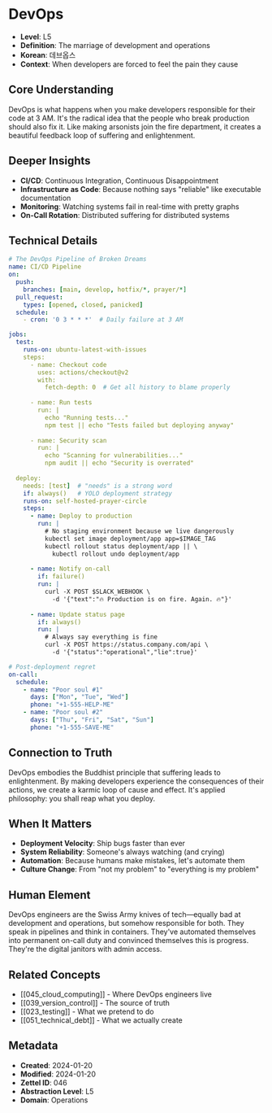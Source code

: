 # DevOps
- **Level**: L5
- **Definition**: The marriage of development and operations
- **Korean**: 데브옵스
- **Context**: When developers are forced to feel the pain they cause

## Core Understanding
DevOps is what happens when you make developers responsible for their code at 3 AM. It's the radical idea that the people who break production should also fix it. Like making arsonists join the fire department, it creates a beautiful feedback loop of suffering and enlightenment.

## Deeper Insights
- **CI/CD**: Continuous Integration, Continuous Disappointment
- **Infrastructure as Code**: Because nothing says "reliable" like executable documentation
- **Monitoring**: Watching systems fail in real-time with pretty graphs
- **On-Call Rotation**: Distributed suffering for distributed systems

## Technical Details
```yaml
# The DevOps Pipeline of Broken Dreams
name: CI/CD Pipeline
on:
  push:
    branches: [main, develop, hotfix/*, prayer/*]
  pull_request:
    types: [opened, closed, panicked]
  schedule:
    - cron: '0 3 * * *'  # Daily failure at 3 AM

jobs:
  test:
    runs-on: ubuntu-latest-with-issues
    steps:
      - name: Checkout code
        uses: actions/checkout@v2
        with:
          fetch-depth: 0  # Get all history to blame properly
          
      - name: Run tests
        run: |
          echo "Running tests..."
          npm test || echo "Tests failed but deploying anyway"
          
      - name: Security scan
        run: |
          echo "Scanning for vulnerabilities..."
          npm audit || echo "Security is overrated"
          
  deploy:
    needs: [test]  # "needs" is a strong word
    if: always()   # YOLO deployment strategy
    runs-on: self-hosted-prayer-circle
    steps:
      - name: Deploy to production
        run: |
          # No staging environment because we live dangerously
          kubectl set image deployment/app app=$IMAGE_TAG
          kubectl rollout status deployment/app || \
            kubectl rollout undo deployment/app
          
      - name: Notify on-call
        if: failure()
        run: |
          curl -X POST $SLACK_WEBHOOK \
            -d '{"text":"🔥 Production is on fire. Again. 🔥"}'
            
      - name: Update status page
        if: always()
        run: |
          # Always say everything is fine
          curl -X POST https://status.company.com/api \
            -d '{"status":"operational","lie":true}'

# Post-deployment regret
on-call:
  schedule:
    - name: "Poor soul #1"
      days: ["Mon", "Tue", "Wed"]
      phone: "+1-555-HELP-ME"
    - name: "Poor soul #2"  
      days: ["Thu", "Fri", "Sat", "Sun"]
      phone: "+1-555-SAVE-ME"
```

## Connection to Truth
DevOps embodies the Buddhist principle that suffering leads to enlightenment. By making developers experience the consequences of their actions, we create a karmic loop of cause and effect. It's applied philosophy: you shall reap what you deploy.

## When It Matters
- **Deployment Velocity**: Ship bugs faster than ever
- **System Reliability**: Someone's always watching (and crying)
- **Automation**: Because humans make mistakes, let's automate them
- **Culture Change**: From "not my problem" to "everything is my problem"

## Human Element
DevOps engineers are the Swiss Army knives of tech—equally bad at development and operations, but somehow responsible for both. They speak in pipelines and think in containers. They've automated themselves into permanent on-call duty and convinced themselves this is progress. They're the digital janitors with admin access.

## Related Concepts
- [[045_cloud_computing]] - Where DevOps engineers live
- [[039_version_control]] - The source of truth
- [[023_testing]] - What we pretend to do
- [[051_technical_debt]] - What we actually create

## Metadata
- **Created**: 2024-01-20
- **Modified**: 2024-01-20
- **Zettel ID**: 046
- **Abstraction Level**: L5
- **Domain**: Operations